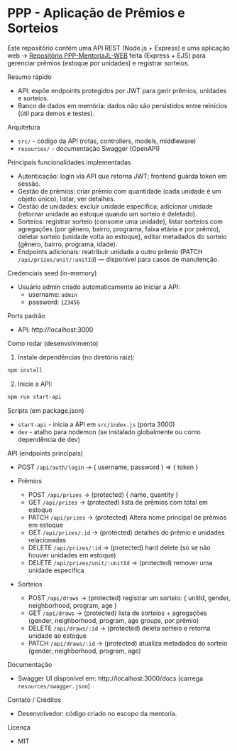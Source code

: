 

# PPP - Aplicação de Prêmios e Sorteios

Este repositório contém uma API REST (Node.js + Express) e uma aplicação web -> [Repositório PPP-MentoriaJL-WEB](https://github.com/djalmamelos/ppp-mentoriaJL-WEB) feita 
 (Express + EJS) para gerenciar prêmios (estoque por unidades) e registrar sorteios.

Resumo rápido
- API: expõe endpoints protegidos por JWT para gerir prêmios, unidades e sorteios.
- Banco de dados em memória: dados não são persistidos entre reinícios (útil para demos e testes).

Arquitetura
- `src/` - código da API (rotas, controllers, models, middleware)
- `resources/` - documentação Swagger (OpenAPI)

Principais funcionalidades implementadas
- Autenticação: login via API que retorna JWT; frontend guarda token em sessão.
- Gestão de prêmios: criar prêmio com quantidade (cada unidade é um objeto único), listar, ver detalhes.
- Gestão de unidades: excluir unidade específica; adicionar unidade (retornar unidade ao estoque quando um sorteio é deletado).
- Sorteios: registrar sorteio (consome uma unidade), listar sorteios com agregações (por gênero, bairro, programa, faixa etária e por prêmio), deletar sorteio (unidade volta ao estoque), editar metadados do sorteio (gênero, bairro, programa, idade).
- Endpoints adicionais: reatribuir unidade a outro prêmio (PATCH `/api/prizes/unit/:unitId`) — disponível para casos de manutenção.

Credenciais seed (in-memory)
- Usuário admin criado automaticamente ao iniciar a API:
	- username: `admin`
	- password: `123456`

Ports padrão
- API: http://localhost:3000


Como rodar (desenvolvimento)
1. Instale dependências (no diretório raiz):

```bash
npm install
```

2. Inicie a API:

```bash
npm run start-api
```


Scripts (em package.json)
- `start-api` - inicia a API em `src/index.js` (porta 3000)
- `dev` - atalho para nodemon (se instalado globalmente ou como dependência de dev)

API (endpoints principais)
- POST `/api/auth/login` -> { username, password } => { token }

- Prêmios
	- POST `/api/prizes` -> (protected) { name, quantity }
	- GET `/api/prizes` -> (protected) lista de prêmios com total em estoque
    - PATCH `/api/prizes` -> (protected) Altera nome principal de prêmios em estoque
	- GET `/api/prizes/:id` -> (protected) detalhes do prêmio e unidades relacionadas
	- DELETE `/api/prizes/:id` -> (protected) hard delete (só se não houver unidades em estoque)
	- DELETE `/api/prizes/unit/:unitId` -> (protected) remover uma unidade específica
	
- Sorteios
	- POST `/api/draws` -> (protected) registrar um sorteio: { unitId, gender, neighborhood, program, age }
	- GET `/api/draws` -> (protected) lista de sorteios + agregações (gender, neighborhood, program, age groups, por prêmio)
	- DELETE `/api/draws/:id` -> (protected) deleta sorteio e retorna unidade ao estoque
	- PATCH `/api/draws/:id` -> (protected) atualiza metadados do sorteio (gender, neighborhood, program, age)

Documentação
- Swagger UI disponível em: http://localhost:3000/docs (carrega `resources/swagger.json`)


Contato / Créditos
- Desenvolvedor: código criado no escopo da mentoria.

Licença
- MIT

